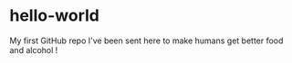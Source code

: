 # hello-world

My first GitHub repo
I've been sent here to make humans get better food and alcohol !
